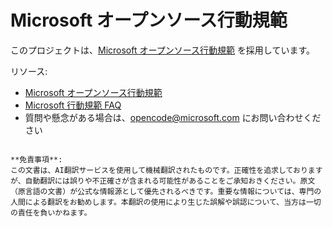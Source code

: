 # Microsoft オープンソース行動規範

このプロジェクトは、[Microsoft オープンソース行動規範](https://opensource.microsoft.com/codeofconduct/) を採用しています。

リソース:

- [Microsoft オープンソース行動規範](https://opensource.microsoft.com/codeofconduct/)
- [Microsoft 行動規範 FAQ](https://opensource.microsoft.com/codeofconduct/faq/)
- 質問や懸念がある場合は、[opencode@microsoft.com](mailto:opencode@microsoft.com) にお問い合わせください
```

**免責事項**:  
この文書は、AI翻訳サービスを使用して機械翻訳されたものです。正確性を追求しておりますが、自動翻訳には誤りや不正確さが含まれる可能性があることをご承知おきください。原文（原言語の文書）が公式な情報源として優先されるべきです。重要な情報については、専門の人間による翻訳をお勧めします。本翻訳の使用により生じた誤解や誤認について、当方は一切の責任を負いかねます。